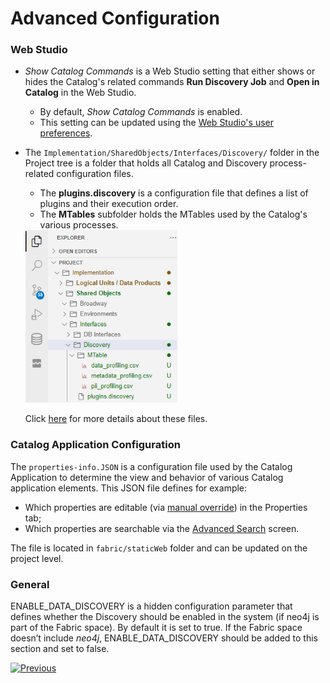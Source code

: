 <web>

# Advanced Configuration

### Web Studio

* *Show Catalog Commands* is a Web Studio setting that either shows or hides the Catalog's related commands **Run Discovery Job** and **Open in Catalog** in the Web Studio. 

  * By default, *Show Catalog Commands* is enabled. 
  * This setting can be updated using the [Web Studio's user preferences](/articles/04_fabric_studio/04_user_preferences.md). 

* The ```Implementation/SharedObjects/Interfaces/Discovery/``` folder in the Project tree is a folder that holds all Catalog and Discovery process-related configuration files. 

  * The **plugins.discovery** is a configuration file that defines a list of plugins and their execution order. 
  * The **MTables** subfolder holds the MTables used by the Catalog's various processes.

  <img src="images/discovery_folder.png" style="zoom:75%;" />

  Click [here](/articles/39_fabric_catalog/04_plugin_framework.md) for more details about these files.

### Catalog Application Configuration

The ```properties-info.JSON``` is a configuration file used by the Catalog Application to determine the view and behavior of various Catalog application elements. This JSON file defines for example:
* Which properties are editable (via [manual override](07_manual_overrides.md)) in the Properties tab;
* Which properties are searchable via the [Advanced Search](08_search_catalog.md#advanced-search) screen.

The file is located in ```fabric/staticWeb``` folder and can be updated on the project level.

### General

ENABLE_DATA_DISCOVERY is a hidden configuration parameter that defines whether the Discovery should be enabled in the system (if neo4j is part of the Fabric space). By default it is set to true. If the Fabric space doesn’t include *neo4j*, ENABLE_DATA_DISCOVERY should be added to this section and set to false.



[![Previous](/articles/images/Previous.png)](20_catalog_APIs.md)

</web>
